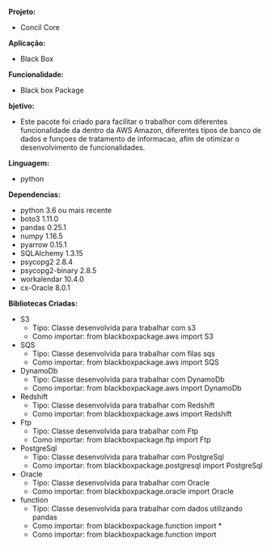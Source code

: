 **Projeto:**  

  * Concil Core

**Aplicação:**  

  * Black Box

**Funcionalidade:**  

  * Black box Package

**bjetivo:**  

  * Este pacote foi criado para facilitar o trabalhor com diferentes funcionalidade da dentro da AWS Amazon,
diferentes tipos de banco de dados e funçoes de tratamento de informacao, afim de otimizar o desenvolvimento
de funcionalidades. 

**Linguagem:**  

  * python 

**Dependencias:**  

  * python 3.6 ou mais recente
  * boto3 1.11.0
  * pandas 0.25.1 
  * numpy 1.16.5 
  * pyarrow 0.15.1 
  * SQLAlchemy 1.3.15 
  * psycopg2 2.8.4 
  * psycopg2-binary 2.8.5 
  * workalendar 10.4.0 
  * cx-Oracle 8.0.1 
  

**Bibliotecas Criadas:**  

  * S3
    * Tipo: Classe desenvolvida para trabalhar com s3
    * Como importar: from blackboxpackage.aws import S3
  * SQS
    * Tipo: Classe desenvolvida para trabalhar com filas sqs
    * Como importar: from blackboxpackage.aws import SQS
  * DynamoDb 
    * Tipo: Classe desenvolvida para trabalhar com DynamoDb
    * Como importar: from blackboxpackage.aws import DynamoDb
  * Redshift
    * Tipo: Classe desenvolvida para trabalhar com Redshift
    * Como importar: from blackboxpackage.aws import Redshift
  * Ftp
    * Tipo: Classe desenvolvida para trabalhar com Ftp
    * Como importar: from blackboxpackage.ftp import Ftp
  * PostgreSql 
    * Tipo: Classe desenvolvida para trabalhar com PostgreSql
    * Como importar: from blackboxpackage.postgresql import PostgreSql 
  * Oracle 
    * Tipo: Classe desenvolvida para trabalhar com Oracle
    * Como importar: from blackboxpackage.oracle import Oracle 
  * function 
    * Tipo: Classe desenvolvida para trabalhar com dados utilizando pandas
    * Como importar: from blackboxpackage.function import * 
    * Como importar: from blackboxpackage.function import <funcao especifica>

